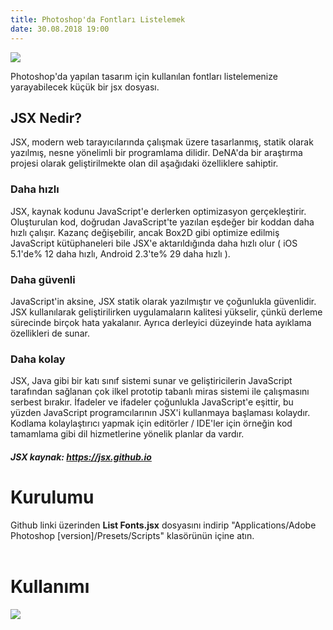 ```yaml
--- 
title: Photoshop'da Fontları Listelemek
date: 30.08.2018 19:00
---
```


![](https://github.com/frontendbeast/list-fonts/raw/master/screenshots/result.jpg?raw=true)

Photoshop'da yapılan tasarım için kullanılan fontları listelemenize yarayabilecek küçük bir jsx dosyası.

## JSX Nedir?
JSX, modern web tarayıcılarında çalışmak üzere tasarlanmış, statik olarak yazılmış, nesne yönelimli bir programlama dilidir. DeNA'da bir araştırma projesi olarak geliştirilmekte olan dil aşağıdaki özelliklere sahiptir.

### Daha hızlı
JSX, kaynak kodunu JavaScript'e derlerken optimizasyon gerçekleştirir. Oluşturulan kod, doğrudan JavaScript'te yazılan eşdeğer bir koddan daha hızlı çalışır. Kazanç değişebilir, ancak Box2D gibi optimize edilmiş JavaScript kütüphaneleri bile JSX'e aktarıldığında daha hızlı olur ( iOS 5.1'de% 12 daha hızlı, Android 2.3'te% 29 daha hızlı ).

### Daha güvenli
JavaScript'in aksine, JSX statik olarak yazılmıştır ve çoğunlukla güvenlidir. JSX kullanılarak geliştirilirken uygulamaların kalitesi yükselir, çünkü derleme sürecinde birçok hata yakalanır. Ayrıca derleyici düzeyinde hata ayıklama özellikleri de sunar.

### Daha kolay
JSX, Java gibi bir katı sınıf sistemi sunar ve geliştiricilerin JavaScript tarafından sağlanan çok ilkel prototip tabanlı miras sistemi ile çalışmasını serbest bırakır. İfadeler ve ifadeler çoğunlukla JavaScript'e eşittir, bu yüzden JavaScript programcılarının JSX'i kullanmaya başlaması kolaydır. Kodlama kolaylaştırıcı yapmak için editörler / IDE'ler için örneğin kod tamamlama gibi dil hizmetlerine yönelik planlar da vardır.

##### JSX kaynak: https://jsx.github.io

# Kurulumu
Github linki üzerinden **List Fonts.jsx** dosyasını indirip "Applications/Adobe Photoshop [version]/Presets/Scripts" klasörünün içine atın.
<br><br>
# Kullanımı

![](https://github.com/frontendbeast/list-fonts/raw/master/screenshots/usage.jpg?raw=true)










